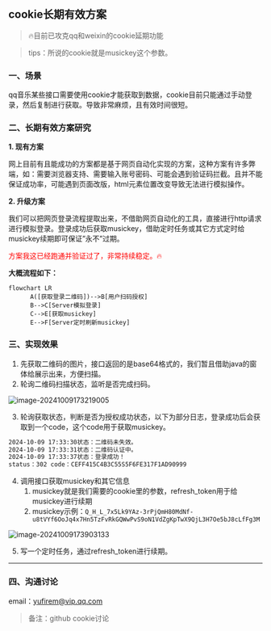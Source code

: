 ## cookie长期有效方案
> 🔥目前已攻克qq和weixin的cookie延期功能


> tips：所说的cookie就是musickey这个参数。

### 一、场景

qq音乐某些接口需要使用cookie才能获取到数据，cookie目前只能通过手动登录，然后复制进行获取。导致非常麻烦，且有效时间很短。



### 二、长期有效方案研究

**1. 现有方案**

网上目前有且能成功的方案都是基于网页自动化实现的方案，这种方案有许多弊端，如：需要浏览器支持、需要输入账号密码、可能会遇到验证码拦截。且并不能保证成功率，可能遇到页面改版，html元素位置改变导致无法进行模拟操作。

**2. 升级方案**

我们可以把网页登录流程提取出来，不借助网页自动化的工具，直接进行http请求进行模拟登录。登录成功后获取musickey，借助定时任务或其它方式定时给musickey续期即可保证”永不”过期。

<p style="color:red">方案我这已经跑通并验证过了，非常持续稳定。🔥</p>

**大概流程如下：**

```mermaid
flowchart LR
      A([获取登录二维码])-->B[用户扫码授权]
      B-->C[Server模拟登录]
      C-->E[获取musickey]
      E-->F[Server定时刷新musickey]
```



### 三、实现效果

1. 先获取二维码的图片，接口返回的是base64格式的，我们暂且借助java的窗体给展示出来，方便扫描。
2. 轮询二维码扫描状态，监听是否完成扫码。

![image-20241009173219005](https://oss.yufire.cn/picGoimage-20241009173219005.png)

3. 轮询获取状态，判断是否为授权成功状态，以下为部分日志，登录成功后会获取到一个code，这个code用于获取musickey。

```tex
2024-10-09 17:33:30状态：二维码未失效。
2024-10-09 17:33:31状态：二维码认证中。
2024-10-09 17:33:37状态：登录成功！
status：302 code：CEFF415C4B3C55S5F6FE317F1AD90999
```

4. 调用接口获取musickey和其它信息
   1. musickey就是我们需要的cookie里的参数，refresh_token用于给musickey进行续期
   2. musickey示例：`Q_H_L_7x5Lk9YAz-3rPjQmH80MdNf-u8tVYf6OoJq4x7Hn5TzFvRkGQWwPvS9oN1VdZgKpTwX9QjL3H7Oe5bJ8cLfFg3M`

![image-20241009173903133](https://oss.yufire.cn/picGoimage-20241009173903133.png)

5. 写一个定时任务，通过refresh_token进行续期。

---

### 四、沟通讨论

email：yufirem@vip.qq.com

> 备注：github cookie讨论


